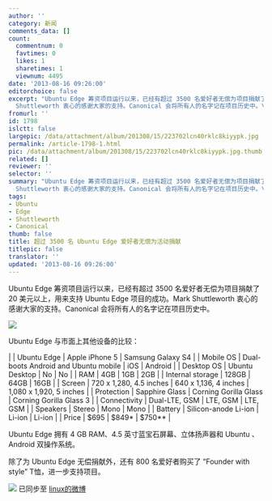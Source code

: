 ```yaml
---
author: ''
category: 新闻
comments_data: []
count:
  commentnum: 0
  favtimes: 0
  likes: 1
  sharetimes: 1
  viewnum: 4495
date: '2013-08-16 09:26:00'
editorchoice: false
excerpt: "Ubuntu Edge 筹资项目运行以来，已经有超过 3500 名爱好者无偿为项目捐献了 20 美元以上，用来支持 Ubuntu Edge 项目的成功。Mark
  Shuttleworth 衷心的感谢大家的支持。Canonical 会将所有人的名字记在项目历史中。\r\n ..."
fromurl: ''
id: 1798
islctt: false
largepic: /data/attachment/album/201308/15/223702lcn40rklc8kiyypk.jpg
permalink: /article-1798-1.html
pic: /data/attachment/album/201308/15/223702lcn40rklc8kiyypk.jpg.thumb.jpg
related: []
reviewer: ''
selector: ''
summary: "Ubuntu Edge 筹资项目运行以来，已经有超过 3500 名爱好者无偿为项目捐献了 20 美元以上，用来支持 Ubuntu Edge 项目的成功。Mark
  Shuttleworth 衷心的感谢大家的支持。Canonical 会将所有人的名字记在项目历史中。\r\n ..."
tags:
- Ubuntu
- Edge
- Shuttleworth
- Canonical
thumb: false
title: 超过 3500 名 Ubuntu Edge 爱好者无偿为活动捐献
titlepic: false
translator: ''
updated: '2013-08-16 09:26:00'
---
```


Ubuntu Edge 筹资项目运行以来，已经有超过 3500 名爱好者无偿为项目捐献了 20 美元以上，用来支持 Ubuntu Edge 项目的成功。Mark Shuttleworth 衷心的感谢大家的支持。Canonical 会将所有人的名字记在项目历史中。


![](/data/attachment/album/201308/15/223702lcn40rklc8kiyypk.jpg)


Ubuntu Edge 与市面上其他设备的比较：




|  | Ubuntu Edge | Apple iPhone 5 | Samsung Galaxy S4 |
| Mobile OS | Dual-boots Android and Ubuntu mobile | iOS | Android |
| Desktop OS | Ubuntu Desktop | No | No |
| RAM | 4GB | 1GB | 2GB |
| Internal storage | 128GB | 64GB | 16GB |
| Screen | 720 x 1,280, 4.5 inches | 640 x 1,136, 4 inches | 1,080 x 1,920, 5 inches |
| Protection | Sapphire Glass | Corning Gorilla Glass | Corning Gorilla Glass 3 |
| Connectivity | Dual-LTE, GSM | LTE, GSM | LTE, GSM |
| Speakers | Stereo | Mono | Mono |
| Battery | Silicon-anode Li-ion | Li-ion | Li-ion |
| Price | $695 | $849\* | $750\*\* |


Ubuntu Edge 拥有 4 GB RAM、4.5 英寸蓝宝石屏幕、立体扬声器和 Ubuntu 、Android 双操作系统。


除了为 Ubuntu Edge 无偿捐献外，还有 800 名爱好者购买了 “Founder with style” T恤，进一步支持项目。


![](https://img.linux.net.cn/xwb/images/bgimg/icon_logo.png) 已同步至 [linux的微博](http://weibo.com/1772191555/A4YmnETXy)